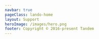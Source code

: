 ```yaml
---
navbar: true
pageClass: lando-home
layout: Support
heroImage: /images/hero.png
footer: Copyright © 2016-present Tandem
---
```

